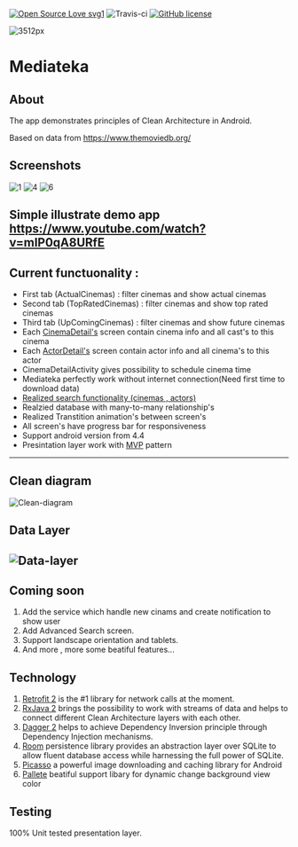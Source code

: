 [![Open Source Love svg1](https://badges.frapsoft.com/os/v1/open-source.png?v=103)](https://github.com/Devit951/Mediateka)
![Travis-ci](https://api.travis-ci.org/Devit951/Mediateka.svg)
[![GitHub license](https://img.shields.io/github/license/dcendents/android-maven-gradle-plugin.svg)](http://www.apache.org/licenses/LICENSE-2.0.html) 

![3512px](https://user-images.githubusercontent.com/34313493/40320871-f2835e0e-5d4e-11e8-9fb0-5f0482d410e3.png)


# Mediateka
## About
The app demonstrates principles of Clean Architecture in Android.

Based on data from https://www.themoviedb.org/


## Screenshots
![1](https://user-images.githubusercontent.com/21290800/41730825-30b29168-7596-11e8-9e67-a0ed2f254971.png)
![4](https://user-images.githubusercontent.com/21290800/41730828-32aec50e-7596-11e8-8492-0e9224e188d1.png)
![6](https://user-images.githubusercontent.com/21290800/41730831-3427bbac-7596-11e8-8367-08bce68c80cc.png)



## Simple illustrate demo app https://www.youtube.com/watch?v=mIP0qA8URfE

## Current functuonality : 
* First tab (ActualCinemas) : filter cinemas and show actual cinemas 
* Second tab (TopRatedCinemas) : filter cinemas and show top rated cinemas
* Third tab (UpComingCinemas) : filter cinemas and show future cinemas
* Each [CinemaDetail's](https://github.com/Devit951/Mediateka/blob/master/app/src/main/java/com/ru/devit/mediateka/presentation/cinemadetail/CinemaDetailsActivity.java) screen contain cinema info and all cast's to this cinema
* Each [ActorDetail's](https://github.com/Devit951/Mediateka/blob/master/app/src/main/java/com/ru/devit/mediateka/presentation/actordetail/ActorDetailActivity.java) screen contain actor info and all cinema's to this actor
* CinemaDetailActivity gives possibility to schedule cinema time
* Mediateka perfectly work without internet connection(Need first time to download data)
* [Realized search functionality (cinemas , actors)](https://github.com/Devit951/Mediateka/blob/master/app/src/main/java/com/ru/devit/mediateka/presentation/search/SearchActivity.java)
* Realzied database with many-to-many relationship's
* Realized Transtition animation's between screen's
* All screen's have progress bar for responsiveness
* Support android version from 4.4
* Presintation layer work with [MVP](https://android.jlelse.eu/android-mvp-for-beginners-25889c500443) pattern

-------
## Clean diagram
![Clean-diagram](https://github.com/android10/Sample-Data/raw/master/Android-CleanArchitecture-Kotlin/architecture/clean_architecture_reloaded_main.png)

## Data Layer
![Data-layer](https://github.com/android10/Sample-Data/raw/master/Android-CleanArchitecture-Kotlin/architecture/clean_archictecture_reloaded_repository.png)
-------

## Coming soon 
1. Add the service which handle new cinams and create notification to show user
2. Add Advanced Search screen.
3. Support landscape orientation and tablets.
4. And more , more some beatiful features...

## Technology
1. [Retrofit 2](https://github.com/square/retrofit) is the #1 library for network calls at the moment.
2. [RxJava 2](https://github.com/ReactiveX/RxJava) brings the possibility to work with streams of data and helps to connect different Clean Architecture layers with each other.
3. [Dagger 2](https://github.com/google/dagger) helps to achieve Dependency Inversion principle through Dependency Injection mechanisms.
4. [Room](https://developer.android.com/topic/libraries/architecture/room) persistence library provides an abstraction layer over SQLite to allow fluent database access while harnessing the full power of SQLite.
5. [Picasso](https://github.com/square/picasso) a powerful image downloading and caching library for Android
6. [Pallete](https://developer.android.com/training/material/palette-colors) beatiful support libary for dynamic change background view color

## Testing
100% Unit tested presentation layer.
